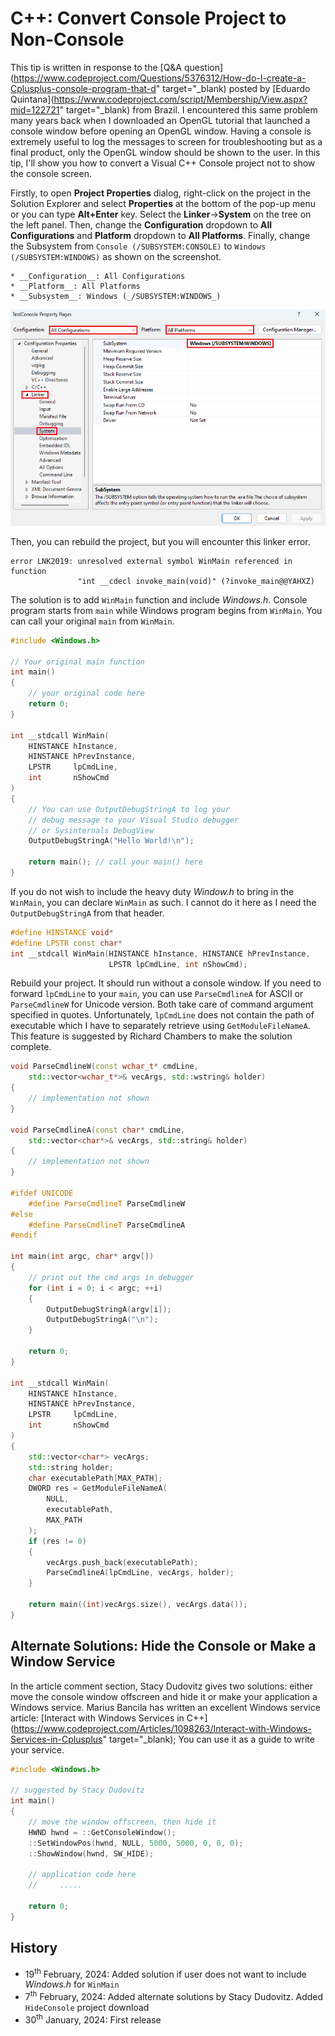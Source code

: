 # C++: Convert Console Project to Non-Console

This tip is written in response to the [Q&A question](https://www.codeproject.com/Questions/5376312/How-do-I-create-a-Cplusplus-console-program-that-d" target="_blank) posted by [Eduardo Quintana](https://www.codeproject.com/script/Membership/View.aspx?mid=122721" target="_blank) from Brazil. I encountered this same problem many years back when I downloaded an OpenGL tutorial that launched a console window before opening an OpenGL window. Having a console is extremely useful to log the messages to screen for troubleshooting but as a final product, only the OpenGL window should be shown to the user. In this tip, I&#39;ll show you how to convert a Visual C++ Console project not to show the console screen.

Firstly, to open __Project Properties__ dialog, right-click on the project in the Solution Explorer and select __Properties__ at the bottom of the pop-up menu or you can type __Alt+Enter__ key. Select the __Linker__->__System__ on the tree on the left panel. Then, change the __Configuration__ dropdown to __All Configurations__ and __Platform__ dropdown to __All Platforms__. Finally, change the Subsystem from `Console (/SUBSYSTEM:CONSOLE)` to `Windows (/SUBSYSTEM:WINDOWS)` as shown on the screenshot.


	* __Configuration__: All Configurations
	* __Platform__: All Platforms
	* __Subsystem__: Windows (_/SUBSYSTEM:WINDOWS_)


![winsubsystem.png](/images/winsubsystem.png)

Then, you can rebuild the project, but you will encounter this linker error.

```
error LNK2019: unresolved external symbol WinMain referenced in function 
               "int __cdecl invoke_main(void)" (?invoke_main@@YAHXZ)
```

The solution is to add `WinMain` function and include _Windows.h_. Console program starts from `main` while Windows program begins from `WinMain`. You can call your original `main` from `WinMain`.

```Cpp
#include <Windows.h>

// Your original main function
int main()
{
    // your original code here
    return 0;
}

int __stdcall WinMain(
    HINSTANCE hInstance,
    HINSTANCE hPrevInstance,
    LPSTR     lpCmdLine,
    int       nShowCmd
)
{
    // You can use OutputDebugStringA to log your
    // debug message to your Visual Studio debugger
    // or Sysinternals DebugView
    OutputDebugStringA("Hello World!\n");

    return main(); // call your main() here
}
```

If you do not wish to include the heavy duty _Window.h_ to bring in the `WinMain`, you can declare `WinMain` as such. I cannot do it here as I need the `OutputDebugStringA` from that header.

```Cpp
#define HINSTANCE void*
#define LPSTR const char*
int __stdcall WinMain(HINSTANCE hInstance, HINSTANCE hPrevInstance, 
                      LPSTR lpCmdLine, int nShowCmd);
```

Rebuild your project. It should run without a console window. If you need to forward `lpCmdLine` to your `main`, you can use `ParseCmdlineA` for ASCII or `ParseCmdlineW` for Unicode version. Both take care of command argument specified in quotes. Unfortunately, `lpCmdLine` does not contain the path of executable which I have to separately retrieve using `GetModuleFileNameA`. This feature is suggested by Richard Chambers to make the solution complete.

```Cpp
void ParseCmdlineW(const wchar_t* cmdLine,
    std::vector<wchar_t*>& vecArgs, std::wstring& holder)
{
    // implementation not shown
}

void ParseCmdlineA(const char* cmdLine,
    std::vector<char*>& vecArgs, std::string& holder)
{
    // implementation not shown
}

#ifdef UNICODE
    #define ParseCmdlineT ParseCmdlineW
#else
    #define ParseCmdlineT ParseCmdlineA
#endif

int main(int argc, char* argv[])
{
    // print out the cmd args in debugger
    for (int i = 0; i < argc; ++i)
    {
        OutputDebugStringA(argv[i]);
        OutputDebugStringA("\n");
    }

    return 0;
}

int __stdcall WinMain(
    HINSTANCE hInstance,
    HINSTANCE hPrevInstance,
    LPSTR     lpCmdLine,
    int       nShowCmd
)
{
    std::vector<char*> vecArgs;
    std::string holder;
    char executablePath[MAX_PATH];
    DWORD res = GetModuleFileNameA(
        NULL,
        executablePath,
        MAX_PATH
    );
    if (res != 0)
    {
        vecArgs.push_back(executablePath);
        ParseCmdlineA(lpCmdLine, vecArgs, holder);
    }

    return main((int)vecArgs.size(), vecArgs.data());
}
```

## Alternate Solutions: Hide the Console or Make a Window Service

In the article comment section, Stacy Dudovitz gives two solutions: either move the console window offscreen and hide it or make your application a Windows service. Marius Bancila has written an excellent Windows service article: [Interact with Windows Services in C++](https://www.codeproject.com/Articles/1098263/Interact-with-Windows-Services-in-Cplusplus" target="_blank); You can use it as a guide to write your service.

```Cpp
#include <Windows.h>

// suggested by Stacy Dudovitz
int main()
{
    // move the window offscreen, then hide it
    HWND hwnd = ::GetConsoleWindow();
    ::SetWindowPos(hwnd, NULL, 5000, 5000, 0, 0, 0);
    ::ShowWindow(hwnd, SW_HIDE);

    // application code here 
    //     .....

    return 0;
}
```

## History

* 19<sup>th</sup> February, 2024: Added solution if user does not want to include _Windows.h_ for `WinMain`
* 7<sup>th</sup> February, 2024: Added alternate solutions</a> by Stacy Dudovitz. Added `HideConsole` project download
* 30<sup>th</sup> January, 2024: First release




